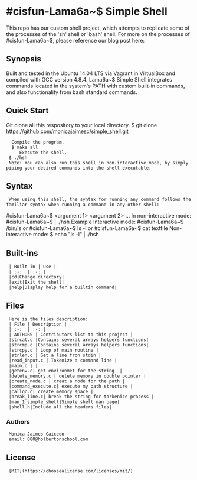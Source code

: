 # #cisfun-Lama6a~$ Simple Shell

<blockquote class="imgur-embed-pub" lang="en" data-id="a/iqPq967"><a href="//imgur.com/a/iqPq967"></a></blockquote><script async src="//s.imgur.com/min/embed.js" charset="utf-8"></script>

This repo has our custom shell project, which attempts to replicate some of the processes of the 'sh' shell or 'bash' shell. For more on the processes of #cisfun-Lama6a~$, please reference our blog post here:
## Synopsis
Built and tested in the Ubuntu 14.04 LTS via Vagrant in VirtualBox and compiled with GCC version 4.8.4. Lama6a~$ Simple Shell integrates commands located in the system's PATH with custom built-in commands, and also functionality from bash standard commands.
## Quick Start
   Git clone all this respository to your local directory.
   $ git clone https://github.com/monicajaimesc/simple_shell.git

      Compile the program.
      $ make all
         Execute the shell.
	 $ ./hsh
	 Note: You can also run this shell in non-interactive mode, by simply piping your desired commands into the shell executable.
## Syntax
	 When using this shell, the syntax for running any command follows the familiar syntax when running a command in any other shell:
#cisfun-Lama6a~$ <command> <flags or options> <argument 1> <argument 2> ...
	 In non-interactive mode:
#cisfun-Lama6a~$ <command> | ./hsh
	 Example
	 Interactive mode:
#cisfun-Lama6a~$ /bin/ls
	 or
#cisfun-Lama6a~$ ls -l
	 or
#cisfun-Lama6a~$ cat textfile
	 Non-interactive mode:
	 $ echo "ls -l" | ./hsh
## Built-ins
	 | Built-in | Use |
	 | :-:  | :-: |
	 |cd|Change directory|
	 |exit|Exit the shell|
	 |help|Display help for a builtin command|
## Files
	 Here is the files description:
	 | File | Description |
	 | :-:  | :-: |
	 | AUTHORS | Contributors list to this project |
	 |strcat.c |Contains several arrays helpers functions|
	 |strcmp.c |Contains several arrays helpers functions|
	 |strcpy.c | Loop of main routine |
	 |strlen.c | Get a line fron stdin |
	 |read_input.c | Tokenize a command line |
	 |main.c | |
	 |getenv.c| get environmet for the string  |
	 |delete_memory.c | delete memory in double pointer |
	 |create_node.c | creat a node for the path |
	 |command_execute.c| execute my path structure |
	 |calloc.c| create memory space |
	 |break_line.c| break the string for torkenize process |
	 |man_1_simple_shell|Simple shell man page|
	 |shell.h|Include all the headers files|
### Authors
	 Monica Jaimes Caicedo
	 email: 880@holbertonschool.com
## License
	 [MIT](https://choosealicense.com/licenses/mit/)
